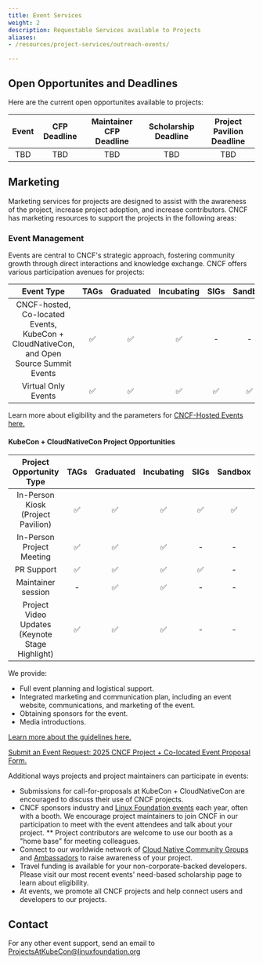 ```yaml
---
title: Event Services
weight: 2
description: Requestable Services available to Projects
aliases:
- /resources/project-services/outreach-events/

---
```


## Open Opportunites and Deadlines
Here are the current open opportunites available to projects:

| **Event** | **CFP Deadline** | **Maintainer CFP Deadline** | **Scholarship Deadline** | **Project Pavilion Deadline** | 
| :-----: | :--: | :--: | :--: | :--: |
| TBD | TBD | TBD | TBD | TBD |  

## Marketing

Marketing services for projects are designed to assist with the awareness of the project, increase project adoption, and increase contributors. CNCF has marketing resources to support the projects in the following areas:

### Event Management

Events are central to CNCF's strategic approach, fostering community growth through direct interactions and knowledge exchange. CNCF offers various participation avenues for projects:

| Event Type | TAGs	| Graduated	| Incubating | SIGs | Sandbox |
| :--------: | :--: | :-------: | :--------: | :---: | :-----: |
| CNCF-hosted, Co-located Events, KubeCon + CloudNativeCon, and Open Source Summit Events |	✅ | ✅ | ✅ | - | - |
| Virtual Only Events |	✅ | ✅ | ✅ |	✅ | ✅ |

Learn more about eligibility and the parameters for [CNCF-Hosted Events here.](https://events.linuxfoundation.org/wp-content/uploads/2024/08/2025-CNCF-Project-Co-located-Event-Guidelines-8-22-24.pdf)

#### KubeCon + CloudNativeCon Project Opportunities

| Project Opportunity Type | TAGs	| Graduated	| Incubating | SIGs | Sandbox |
| :----------------------: | :---: | :-------: | :--------: | :---: | :-----: |
| In-Person Kiosk (Project Pavilion) | ✅ | ✅ |	✅ | ✅ | ✅ |
| In-Person Project Meeting	| ✅ | ✅ | ✅ | - | - |
| PR Support | ✅ | ✅ |	✅ | ✅ | - |
| Maintainer session | - | ✅ | ✅ |	- |	- |
| Project Video Updates (Keynote Stage Highlight) |	✅ | ✅ | ✅ |	- |	- |

We provide:

* Full event planning and logistical support.
* Integrated marketing and communication plan, including an event website, communications, and marketing of the event.
* Obtaining sponsors for the event.
* Media introductions.

[Learn more about the guidelines here.](https://events.linuxfoundation.org/wp-content/uploads/2024/08/2025-CNCF-Project-Co-located-Event-Guidelines-8-22-24.pdf)

[Submit an Event Request: 2025 CNCF Project + Co-located Event Proposal Form.](https://docs.google.com/forms/d/e/1FAIpQLSeuHhmKdOynPDCJanswRMNgC-zloP4oFpbR8-F9aIiK_R_Fkg/viewform)

Additional ways projects and project maintainers can participate in events:

* Submissions for call-for-proposals at KubeCon + CloudNativeCon are encouraged to discuss their use of CNCF projects.
* CNCF sponsors industry and [Linux Foundation events](https://events.linuxfoundation.org/) each year, often with a booth. We encourage project maintainers to join CNCF in our participation to meet with the event attendees and talk about your project.
** Project contributors are welcome to use our booth as a "home base" for meeting colleagues.
* Connect to our worldwide network of [Cloud Native Community Groups](https://community.cncf.io/) and [Ambassadors](https://www.cncf.io/people/ambassadors/) to raise awareness of your project.
* Travel funding is available for your non-corporate-backed developers. Please visit our most recent events' need-based scholarship page to learn about eligibility.
* At events, we promote all CNCF projects and help connect users and developers to our projects.

## Contact

For any other event support, send an email to [ProjectsAtKubeCon@linuxfoundation.org](mailto:ProjectsAtKubeCon@linuxfoundation.org)
